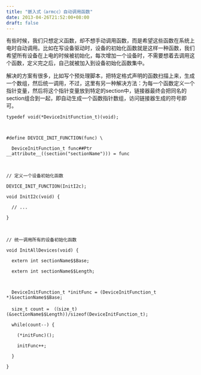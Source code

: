 ```yaml
---
title: "嵌入式（armcc）自动调用函数"
date: 2013-04-26T21:52:00+08:00
draft: false
---
```


有些时候，我们只想定义函数，却不想手动调用函数，而是希望这些函数在系统上电时自动调用。比如在写设备驱动时，设备的初始化函数就是这样一种函数，我们希望所有设备在上电的时候被初始化，每次增加一个设备时，不需要想着去调用这个函数，定义完之后，自己就被加入到设备初始化函数集中。


解决的方案有很多，比如写个预处理脚本，把特定格式声明的函数扫描上来，生成一个数组，然后统一调用，不过，这里有另一种解决方法：为每一个函数定义一个指针变量，然后将这个指针变量放到特定的section中，链接器最终会把同名的section组合到一起，即自动生成一个函数指针数组，访问链接器生成的符号即可。




```
typedef void(*DeviceInitFunction_t)(void);

#define DEVICE_INIT_FUNCTION(func) \
  DeviceInitFunction_t func##Ptr __attribute__((section("sectionName"))) = func

// 定义一个设备初始化函数
DEVICE_INIT_FUNCTION(InitI2c);
void InitI2c(void) {
  // ...
}

// 统一调用所有的设备初始化函数
void InitAllDevices(void) {
  extern int sectionName$$Base;
  extern int sectionName$$Length;

  DeviceInitFunction_t *initFunc = (DeviceInitFunction_t *)&sectionName$$Base;
  size_t count = （（size_t)(&sectionName$$Length))/sizeof(DeviceInitFunction_t);
  while(count--) {
    (*initFunc)();
    initFunc++;
  }
}

```


 


